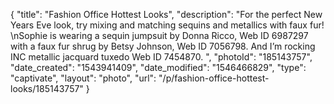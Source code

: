 {
    "title": "Fashion Office Hottest Looks",
    "description": "For the perfect New Years Eve look, try mixing and matching sequins and metallics with faux fur! \nSophie is wearing a sequin jumpsuit by Donna Ricco, Web ID 6987297 with a faux fur shrug by Betsy Johnson, Web ID 7056798. And I’m rocking INC metallic jacquard tuxedo Web ID 7454870. ",
    "photoId": "185143757",
    "date_created": "1543941409",
    "date_modified": "1546466829",
    "type": "captivate",
    "layout": "photo",
    "url": "\/p\/fashion-office-hottest-looks\/185143757"
}